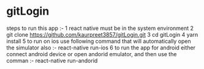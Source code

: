 # gitLogin

steps to run this app :- 
1 react native must be in the system environment
2 git clone https://github.com/kaurpreet3857/gitLogin.git
3 cd gitLogin
4 yarn install
5 to run on ios use following command that will automatically open the simulator also :- react-native run-ios 
6 to run the app for android either connect android device or open andorid emulator, and then use the comman :- react-native run-andorid


